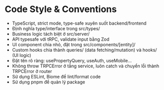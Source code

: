 # Code Style & Conventions
- TypeScript, strict mode, type-safe xuyên suốt backend/frontend
- Định nghĩa type/interface trong src/types/
- Business logic tách biệt ở src/server/
- API typesafe với tRPC, validate input bằng Zod
- UI component chia nhỏ, đặt trong src/components/[entity]/
- Custom hooks chia thành queries/ (data fetching/mutation) và hooks/ (UI logic)
- Đặt tên rõ ràng: usePropertyQuery, useAuth, useMobile...
- Không throw TRPCError ở tầng service, luôn catch và chuyển lỗi thành TRPCError ở router
- Sử dụng ESLint, Biome để lint/format code
- Sử dụng pnpm để quản lý package
